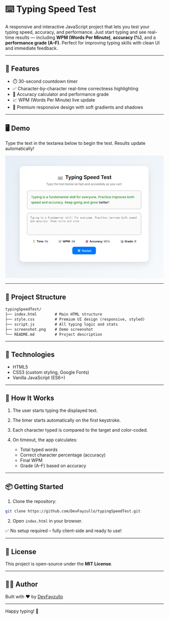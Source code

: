 # ⌨️ Typing Speed Test

A responsive and interactive JavaScript project that lets you test your typing speed, accuracy, and performance. Just start typing and see real-time results — including **WPM (Words Per Minute)**, **accuracy (%)**, and a **performance grade (A–F)**. Perfect for improving typing skills with clean UI and immediate feedback.

---

## 🚀 Features

- ⏱️ 30-second countdown timer
- ✅ Character-by-character real-time correctness highlighting
- 🧠 Accuracy calculator and performance grade
- 📈 WPM (Words Per Minute) live update
- 💎 Premium responsive design with soft gradients and shadows

---

## 🖥️ Demo

Type the text in the textarea below to begin the test. Results update automatically!

![Demo Screenshot](./screenshot.png)

---

## 📁 Project Structure

```
typingSpeedTest/
├── index.html        # Main HTML structure
├── style.css         # Premium UI design (responsive, styled)
├── script.js         # All typing logic and stats
├── screenshot.png    # Demo screenshot
└── README.md         # Project description
```

---

## 🔧 Technologies

- HTML5
- CSS3 (custom styling, Google Fonts)
- Vanilla JavaScript (ES6+)

---

## 🧪 How It Works

1. The user starts typing the displayed text.
2. The timer starts automatically on the first keystroke.
3. Each character typed is compared to the target and color-coded.
4. On timeout, the app calculates:

   - Total typed words
   - Correct character percentage (accuracy)
   - Final WPM
   - Grade (A–F) based on accuracy

---

## 📦 Getting Started

1. Clone the repository:

```bash
git clone https://github.com/DevFayzullo/typingSpeedTest.git
```

2. Open `index.html` in your browser.

✅ No setup required – fully client-side and ready to use!

---

## 📄 License

This project is open-source under the **MIT License**.

---

## 👨‍💻 Author

Built with ❤️ by [DevFayzullo](https://github.com/DevFayzullo)

---

Happy typing! 🚀
